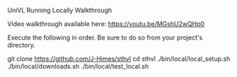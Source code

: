 UniVL Running Locally Walkthrough

Video walkthrough available here: https://youtu.be/MGshU2wQHp0

Execute the following in order. Be sure to do so from your project's directory.

git clone https://github.com/J-Himes/sthvl
cd sthvl
./bin/local/local_setup.sh
./bin/local/downloads.sh
./bin/local/test_local.sh
